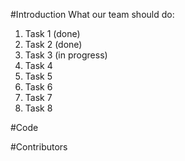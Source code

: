 #Introduction
What our team should do:
1. Task 1 (done)
2. Task 2 (done)
3. Task 3 (in progress)
4. Task 4
5. Task 5
6. Task 6
7. Task 7
8. Task 8

#Code 

#Contributors

